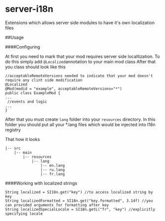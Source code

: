 # server-i18n
Extensions which allows server side modules to have it's own localization files

##Usage

####Configuring

At first you need to mark that your mod requires server side localtization.
To do this simply add `@Localized`annotation to your main mod class
After that you class should look like this
```
//acceptableRemoteVersions needed to indicate that your mod doesn't require any clint side modification
@Localized
@Mod(modid = "example", acceptableRemoteVersions="*") 
public class ExampleMod {
...
 //events and logic
...
}
```

After that you must create `lang` folder into your `resources` directory. In this folder you should put all your *.lang files which would be injected into I18n registry

That how it looks

```
|-- src
    |-- main
        |-- resources
            |-- lang
                |-- en.lang
                |-- ru.lang
                |-- fr.lang
```

####Working with localized strings
```
String localized = SI18n.get("key") //to access localized string by key
String localizedFormatted = SI18n.get("key.formatted", 3.14f) //you can provided arguments for formatting after key
String localizedSpecialLocale = SI18n.getL("fr", "key") //explicitly specifying locale 
```
            
